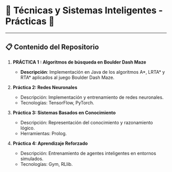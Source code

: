 # 🌟 Técnicas y Sistemas Inteligentes - Prácticas 🌟

---

## 📋 Contenido del Repositorio

1. **PRÁCTICA 1 : Algoritmos de búsqueda en Boulder Dash Maze**
   - **Descripción**: Implementación en Java de los algoritmos A*, LRTA* y RTA* aplicados al juego Boulder Dash Maze.

2. **Práctica 2: Redes Neuronales**
   - Descripción: Implementación y entrenamiento de redes neuronales.
   - Tecnologías: TensorFlow, PyTorch.

3. **Práctica 3: Sistemas Basados en Conocimiento**
   - Descripción: Representación del conocimiento y razonamiento lógico.
   - Herramientas: Prolog.

4. **Práctica 4: Aprendizaje Reforzado**
   - Descripción: Entrenamiento de agentes inteligentes en entornos simulados.
   - Tecnologías: Gym, RLlib.
